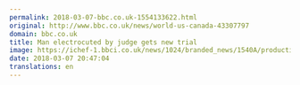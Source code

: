 ```yaml
---
permalink: 2018-03-07-bbc.co.uk-1554133622.html
original: http://www.bbc.co.uk/news/world-us-canada-43307797
domain: bbc.co.uk
title: Man electrocuted by judge gets new trial
image: https://ichef-1.bbci.co.uk/news/1024/branded_news/1540A/production/_100305078_56371c7f-41f4-4139-a930-a66e2ee3f356.jpg
date: 2018-03-07 20:47:04
translations: en
---
```


